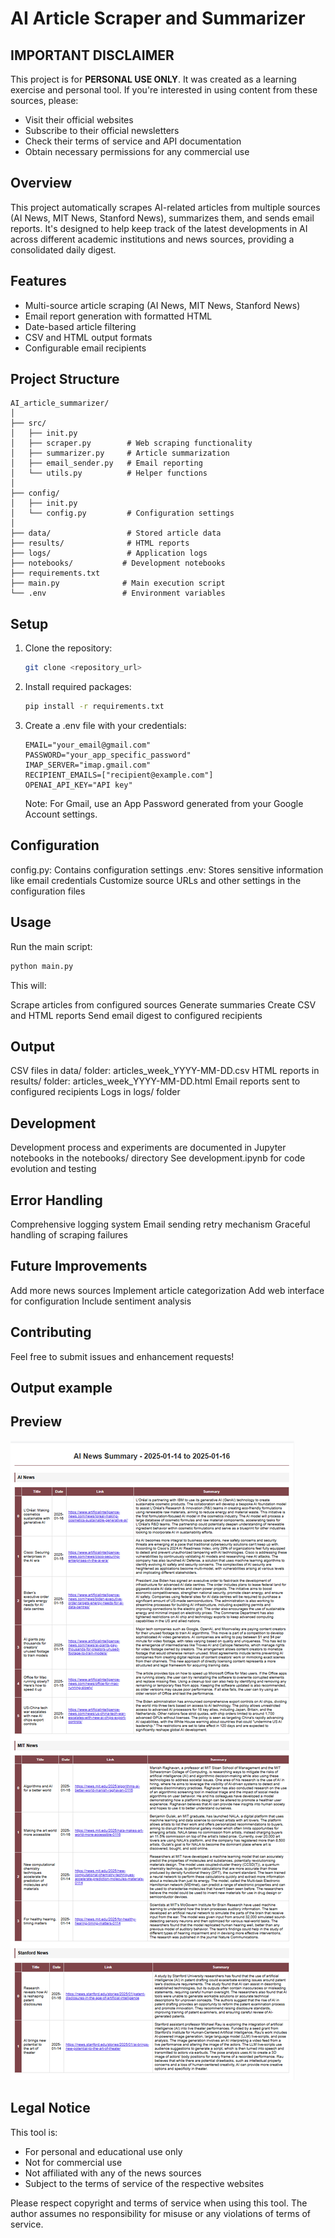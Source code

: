# AI Article Scraper and Summarizer

## IMPORTANT DISCLAIMER
This project is for **PERSONAL USE ONLY**. It was created as a learning exercise and personal tool. If you're interested in using content from these sources, please:
- Visit their official websites
- Subscribe to their official newsletters
- Check their terms of service and API documentation
- Obtain necessary permissions for any commercial use

## Overview
This project automatically scrapes AI-related articles from multiple sources (AI News, MIT News, Stanford News), summarizes them, and sends email reports. It's designed to help keep track of the latest developments in AI across different academic institutions and news sources, providing a consolidated daily digest.

## Features
- Multi-source article scraping (AI News, MIT News, Stanford News)
- Email report generation with formatted HTML
- Date-based article filtering
- CSV and HTML output formats
- Configurable email recipients

## Project Structure
```
AI_article_summarizer/
│
├── src/
│   ├── init.py
│   ├── scraper.py        # Web scraping functionality
│   ├── summarizer.py     # Article summarization
│   ├── email_sender.py   # Email reporting
│   └── utils.py          # Helper functions
│
├── config/
│   ├── init.py
│   └── config.py         # Configuration settings
│
├── data/                 # Stored article data
├── results/              # HTML reports
├── logs/                 # Application logs
├── notebooks/           # Development notebooks
├── requirements.txt
├── main.py              # Main execution script
└── .env                 # Environment variables
```

## Setup
1. Clone the repository:
   ```bash
   git clone <repository_url>
   ```
2. Install required packages:
   ```bash
   pip install -r requirements.txt
   ```
3. Create a .env file with your credentials:
   ```env
   EMAIL="your_email@gmail.com"
   PASSWORD="your_app_specific_password"
   IMAP_SERVER="imap.gmail.com"
   RECIPIENT_EMAILS=["recipient@example.com"]
   OPENAI_API_KEY="API key"
   ```
   Note: For Gmail, use an App Password generated from your Google Account settings.

## Configuration

config.py: Contains configuration settings
.env: Stores sensitive information like email credentials
Customize source URLs and other settings in the configuration files

## Usage
Run the main script:
   ```bash
   python main.py
   ```

This will:

Scrape articles from configured sources
Generate summaries
Create CSV and HTML reports
Send email digest to configured recipients

## Output

CSV files in data/ folder: articles_week_YYYY-MM-DD.csv
HTML reports in results/ folder: articles_week_YYYY-MM-DD.html
Email reports sent to configured recipients
Logs in logs/ folder

## Development

Development process and experiments are documented in Jupyter notebooks in the notebooks/ directory
See development.ipynb for code evolution and testing

## Error Handling

Comprehensive logging system
Email sending retry mechanism
Graceful handling of scraping failures

## Future Improvements

Add more news sources
Implement article categorization
Add web interface for configuration
Include sentiment analysis

## Contributing
Feel free to submit issues and enhancement requests!

## Output example
## Preview
![HTML Output Example](results/output_example.png)

## Legal Notice
This tool is:
- For personal and educational use only
- Not for commercial use
- Not affiliated with any of the news sources
- Subject to the terms of service of the respective websites

Please respect copyright and terms of service when using this tool. The author assumes no responsibility for misuse or any violations of terms of service.
